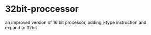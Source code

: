 # 32bit-proccessor
an improved version of 16 bit processor, adding j-type instruction and expand to 32bit

